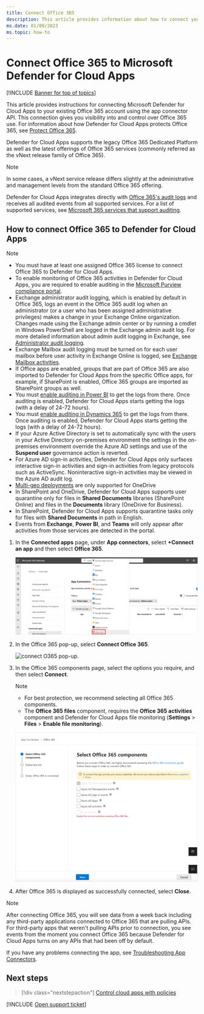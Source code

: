 ```yaml
---
title: Connect Office 365
description: This article provides information about how to connect your Office 365 to Defender for Cloud Apps using the API connector for visibility and control over use.
ms.date: 01/09/2023
ms.topic: how-to
---
```

# Connect Office 365 to Microsoft Defender for Cloud Apps

[!INCLUDE [Banner for top of topics](includes/banner.md)]

This article provides instructions for connecting Microsoft Defender for Cloud Apps to your existing Office 365 account using the app connector API. This connection gives you visibility into and control over Office 365 use. For information about how Defender for Cloud Apps protects Office 365, see [Protect Office 365](protect-office-365.md).
  
Defender for Cloud Apps supports the legacy Office 365 Dedicated Platform as well as the latest offerings of Office 365 services (commonly referred as the vNext release family of Office 365).  

> [!NOTE]
> In some cases, a vNext service release differs slightly at the administrative and management levels from the standard Office 365 offering.

Defender for Cloud Apps integrates directly with [Office 365's audit logs](/microsoft-365/compliance/detailed-properties-in-the-office-365-audit-log?view=o365-worldwide&preserve-view=true) and receives all audited events from all supported services. For a list of supported services, see [Microsoft 365 services that support auditing](/microsoft-365/compliance/search-the-audit-log-in-security-and-compliance#microsoft-365-services-that-support-auditing).

## How to connect Office 365 to Defender for Cloud Apps

> [!NOTE]
>
>- You must have at least one assigned Office 365 license to connect Office 365 to Defender for Cloud Apps.
>- To enable monitoring of Office 365 activities in Defender for Cloud Apps, you are required to enable auditing in the [Microsoft Purview compliance portal](/microsoft-365/compliance/turn-audit-log-search-on-or-off).
>- Exchange administrator audit logging, which is enabled by default in Office 365, logs an event in the Office 365 audit log when an administrator (or a user who has been assigned administrative privileges) makes a change in your Exchange Online organization. Changes made using the Exchange admin center or by running a cmdlet in Windows PowerShell are logged in the Exchange admin audit log. For more detailed information about admin audit logging in Exchange, see [Administrator audit logging](/exchange/security-and-compliance/exchange-auditing-reports/view-administrator-audit-log).
>- Exchange Mailbox audit logging must be turned on for each user mailbox before user activity in Exchange Online is logged, see [Exchange Mailbox activities](https://support.office.com/article/Search-the-audit-log-in-the-Office-365-Security-Compliance-Center-0d4d0f35-390b-4518-800e-0c7ec95e946c).
>- If Office apps are enabled, groups that are part of Office 365 are also imported to Defender for Cloud Apps from the specific Office apps, for example, if SharePoint is enabled, Office 365 groups are imported as SharePoint groups as well.
>- You must [enable auditing in Power BI](/power-bi/admin/service-admin-auditing) to get the logs from there. Once auditing is enabled, Defender for Cloud Apps starts getting the logs (with a delay of 24-72 hours).
>- You must [enable auditing in Dynamics 365](/power-platform/admin/enable-use-comprehensive-auditing#enable-auditing) to get the logs from there. Once auditing is enabled, Defender for Cloud Apps starts getting the logs (with a delay of 24-72 hours).
>- If your Azure Active Directory is set to automatically sync with the users in your Active Directory on-premises environment the settings in the on-premises environment override the Azure AD settings and use of the **Suspend user** governance action is reverted.
>- For Azure AD sign-in activities, Defender for Cloud Apps only surfaces interactive sign-in activities and sign-in activities from legacy protocols such as ActiveSync. Noninteractive sign-in activities may be viewed in the Azure AD audit log.
>- [Multi-geo deployments](/microsoft-365/enterprise/microsoft-365-multi-geo) are only supported for OneDrive
>- In SharePoint and OneDrive, Defender for Cloud Apps supports user quarantine only for files in **Shared Documents** libraries (SharePoint Online) and files in the **Documents** library (OneDrive for Business).
>- In SharePoint, Defender for Cloud Apps supports quarantine tasks only for files with **Shared Documents** in path in English.
> - Events from **Exchange**, **Power BI**, and **Teams** will only appear after activities from those services are detected in the portal.

1. In the **Connected apps** page, under **App connectors**, select **+Connect an app** and then select **Office 365**.

    ![connect O365 menu option.](media/connect-o365.png)

1. In the Office 365 pop-up, select **Connect Office 365**.

    ![connect O365 pop-up.](media/office-connect.png)

1. In the Office 365 components page, select the options you require, and then select **Connect**.

    > [!NOTE]
    >
    > - For best protection, we recommend selecting all Office 365 components.
    > - The **Office 365 files** component, requires the **Office 365 activities** component and Defender for Cloud Apps file monitoring (**Settings** > **Files** > **Enable file monitoring**).

    ![connect O365 components.](media/connect-o365-components.png)

1. After Office 365 is displayed as successfully connected, select **Close**.

> [!NOTE]
> After connecting Office 365, you will see data from a week back including any third-party applications connected to Office 365 that are pulling APIs. For third-party apps that weren't pulling APIs prior to connection, you see events from the moment you connect Office 365 because Defender for Cloud Apps turns on any APIs that had been off by default.

If you have any problems connecting the app, see [Troubleshooting App Connectors](troubleshooting-api-connectors-using-error-messages.md).

## Next steps

> [!div class="nextstepaction"]
> [Control cloud apps with policies](control-cloud-apps-with-policies.md)

[!INCLUDE [Open support ticket](includes/support.md)]
